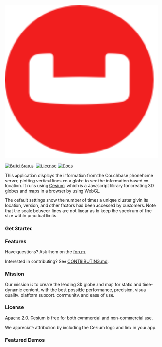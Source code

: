 <p align="center">
<img src="/cropped-Couchbase-Blog-lockup.png" class="logo">
</p>

[![Build Status](https://travis-ci.org/AnalyticalGraphicsInc/cesium.svg?branch=master)](https://travis-ci.org/AnalyticalGraphicsInc/cesium)&nbsp;
[![License](https://img.shields.io/badge/License-Apache%202.0-blue.svg)](http://www.apache.org/licenses/LICENSE-2.0.html) [![Docs](https://img.shields.io/badge/docs-online-orange.svg)](http://cesiumjs.org/tutorials.html)

This application displays the information from the Couchbase phonehome server, plotting vertical lines on a globe to see the information based on location.  It runs using [Cesium](http://cesiumjs.org/), which is a Javascript library for creating 3D globes and maps in a browser by using WebGL.  

The default settings show the number of times a unique cluster givin its location, version, and other factors had been accessed by customers.  Note that the scale between lines are not linear as to keep the spectrum of line size within practical limits.

### Get Started ###

### Features ###


Have questions?  Ask them on the [forum](http://cesiumjs.org/forum.html).

Interested in contributing?  See [CONTRIBUTING.md](CONTRIBUTING.md).

### Mission ###

Our mission is to create the leading 3D globe and map for static and time-dynamic content, with the best possible performance, precision, visual quality, platform support, community, and ease of use.

### License ###

[Apache 2.0](http://www.apache.org/licenses/LICENSE-2.0.html).  Cesium is free for both commercial and non-commercial use.

We appreciate attribution by including the Cesium logo and link in your app.

### Featured Demos ###



